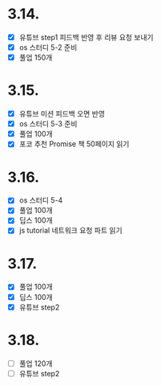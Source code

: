 # 3.14.

- [x] 유튜브 step1 피드백 반영 후 리뷰 요청 보내기
- [x] os 스터디 5-2 준비
- [x] 풀업 150개

# 3.15.

- [x] 유튜브 미션 피드백 오면 반영
- [x] os 스터디 5-3 준비
- [x] 풀업 100개
- [x] 포코 추천 Promise 책 50페이지 읽기

# 3.16.

- [x] os 스터디 5-4
- [x] 풀업 100개
- [x] 딥스 100개
- [x] js tutorial 네트워크 요청 파트 읽기

# 3.17.

- [x] 풀업 100개
- [x] 딥스 100개
- [x] 유튜브 step2

# 3.18.

- [ ] 풀업 120개
- [ ] 유튜브 step2
